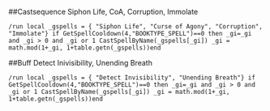 ##Castsequence Siphon Life, CoA, Corruption, Immolate
```
/run local _gspells = { "Siphon Life", "Curse of Agony", "Corruption", "Immolate"} if GetSpellCooldown(4,"BOOKTYPE_SPELL")==0 then _gi=_gi and _gi > 0 and _gi or 1 CastSpellByName(_gspells[_gi]) _gi = math.mod(1+_gi, 1+table.getn(_gspells))end
```


##Buff Detect Inivisibility, Unending Breath
```
/run local _gspells = { "Detect Invisibility", "Unending Breath"} if GetSpellCooldown(4,"BOOKTYPE_SPELL")==0 then _gi=_gi and _gi > 0 and _gi or 1 CastSpellByName(_gspells[_gi]) _gi = math.mod(1+_gi, 1+table.getn(_gspells))end
```